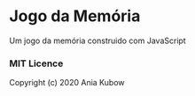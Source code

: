 # Jogo da Memória
Um jogo da memória construido com JavaScript

### MIT Licence
Copyright (c) 2020 Ania Kubow
